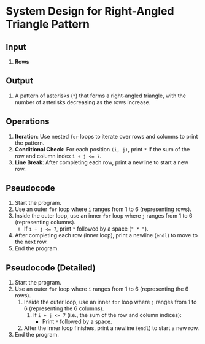 # System Design for Right-Angled Triangle Pattern

## Input
1. **Rows**

## Output
1. A pattern of asterisks (`*`) that forms a right-angled triangle, with the number of asterisks decreasing as the rows increase.

## Operations
1. **Iteration**: Use nested `for` loops to iterate over rows and columns to print the pattern.
2. **Conditional Check**: For each position `(i, j)`, print `*` if the sum of the row and column index `i + j <= 7`.
3. **Line Break**: After completing each row, print a newline to start a new row.

## Pseudocode
1. Start the program.
2. Use an outer `for` loop where `i` ranges from 1 to 6 (representing rows).
3. Inside the outer loop, use an inner `for` loop where `j` ranges from 1 to 6 (representing columns).
   - If `i + j <= 7`, print `*` followed by a space (`" * "`).
4. After completing each row (inner loop), print a newline (`endl`) to move to the next row.
5. End the program.

## Pseudocode (Detailed)
1. Start the program.
2. Use an outer `for` loop where `i` ranges from 1 to 6 (representing the 6 rows).
    1. Inside the outer loop, use an inner `for` loop where `j` ranges from 1 to 6 (representing the 6 columns).
        1. If `i + j <= 7` (i.e., the sum of the row and column indices):
            - Print `*` followed by a space.
    2. After the inner loop finishes, print a newline (`endl`) to start a new row.
3. End the program.
